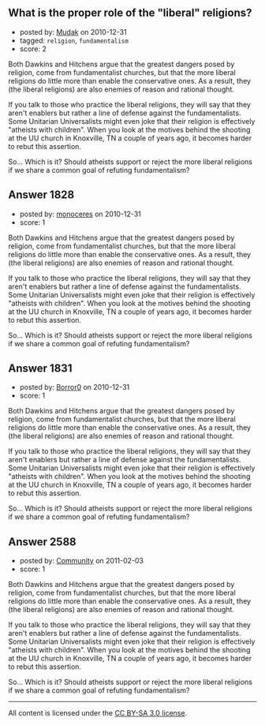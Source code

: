 ## What is the proper role of the "liberal" religions?

- posted by: [Mudak](https://stackexchange.com/users/-1/205-mudak) on 2010-12-31
- tagged: `religion`, `fundamentalism`
- score: 2

Both Dawkins and Hitchens argue that the greatest dangers posed by religion, come from fundamentalist churches, but that the more liberal religions do little more than enable the conservative ones. As a result, they (the liberal religions) are also enemies of reason and rational thought. 

If you talk to those who practice the liberal religions, they will say that they aren't enablers but rather a line of defense against the fundamentalists. Some Unitarian Universalists might even joke that their religion is effectively "atheists with children". When you look at the motives behind the shooting at the UU church in Knoxville, TN a couple of years ago, it becomes harder to rebut this assertion. 

So...  Which is it?  Should atheists support or reject the more liberal religions if we share a common goal of refuting fundamentalism?


## Answer 1828

- posted by: [monoceres](https://stackexchange.com/users/-1/548-monoceres) on 2010-12-31
- score: 1

Both Dawkins and Hitchens argue that the greatest dangers posed by religion, come from fundamentalist churches, but that the more liberal religions do little more than enable the conservative ones. As a result, they (the liberal religions) are also enemies of reason and rational thought. 

If you talk to those who practice the liberal religions, they will say that they aren't enablers but rather a line of defense against the fundamentalists. Some Unitarian Universalists might even joke that their religion is effectively "atheists with children". When you look at the motives behind the shooting at the UU church in Knoxville, TN a couple of years ago, it becomes harder to rebut this assertion. 

So...  Which is it?  Should atheists support or reject the more liberal religions if we share a common goal of refuting fundamentalism?


## Answer 1831

- posted by: [Borror0](https://stackexchange.com/users/-1/484-borror0) on 2010-12-31
- score: 1

Both Dawkins and Hitchens argue that the greatest dangers posed by religion, come from fundamentalist churches, but that the more liberal religions do little more than enable the conservative ones. As a result, they (the liberal religions) are also enemies of reason and rational thought. 

If you talk to those who practice the liberal religions, they will say that they aren't enablers but rather a line of defense against the fundamentalists. Some Unitarian Universalists might even joke that their religion is effectively "atheists with children". When you look at the motives behind the shooting at the UU church in Knoxville, TN a couple of years ago, it becomes harder to rebut this assertion. 

So...  Which is it?  Should atheists support or reject the more liberal religions if we share a common goal of refuting fundamentalism?


## Answer 2588

- posted by: [Community](https://stackexchange.com/users/-1/-1-community) on 2011-02-03
- score: 1

Both Dawkins and Hitchens argue that the greatest dangers posed by religion, come from fundamentalist churches, but that the more liberal religions do little more than enable the conservative ones. As a result, they (the liberal religions) are also enemies of reason and rational thought. 

If you talk to those who practice the liberal religions, they will say that they aren't enablers but rather a line of defense against the fundamentalists. Some Unitarian Universalists might even joke that their religion is effectively "atheists with children". When you look at the motives behind the shooting at the UU church in Knoxville, TN a couple of years ago, it becomes harder to rebut this assertion. 

So...  Which is it?  Should atheists support or reject the more liberal religions if we share a common goal of refuting fundamentalism?



---

All content is licensed under the [CC BY-SA 3.0 license](https://creativecommons.org/licenses/by-sa/3.0/).
